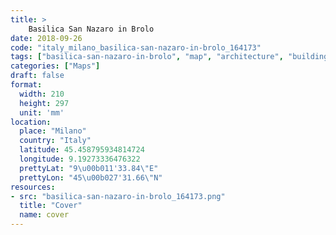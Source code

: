 ```yaml
---
title: > 
    Basilica San Nazaro in Brolo
date: 2018-09-26
code: "italy_milano_basilica-san-nazaro-in-brolo_164173"
tags: ["basilica-san-nazaro-in-brolo", "map", "architecture", "buildings", "Milano", "Italy"]
categories: ["Maps"]
draft: false
format:
  width: 210
  height: 297
  unit: 'mm'
location:
  place: "Milano"
  country: "Italy"
  latitude: 45.458795934814724
  longitude: 9.19273336476322
  prettyLat: "9\u00b011'33.84\"E"
  prettyLon: "45\u00b027'31.66\"N"
resources:
- src: "basilica-san-nazaro-in-brolo_164173.png"
  title: "Cover"
  name: cover
---
```

